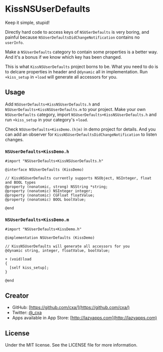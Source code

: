 # KissNSUserDefaults

Keep it simple, stupid!

Directly hard code to access keys of `NSUSerDefaults` is very boring, and painful because `NSUserDefaultsDidChangeNotification` contains no `userInfo`.

Make a `NSUserDefaults` category to contain some properties is a better way. And it's a bonus if we know which key has been changed.

This is what `KissNSUserDefaults` project borns to be. What you need to do is to delcare properties in header and `@dynamic` all in implementation. Run `+kiss_setup` in `+load` will generate all accessors for you. 

## Usage

Add `NSUserDefaults+KissNSUserDefaults.h` and `NSUserDefaults+KissNSUserDefaults.m` to your project. Make your own `NSUserDefaults` category, import `NSUserDefaults+KissNSUserDefaults.h` and run `+kiss_setup` in your category's `+load`. 

Check `NSUserDefaults+KissDemo.(h|m)` in demo project for details. And you can add an observer for `KissNSUserDefaultsDidChangeNotification` to listen changes.

### `NSUserDefaults+KissDemo.h`

	#import "NSUserDefaults+KissNSUserDefaults.h"

	@interface NSUserDefaults (KissDemo)

	// KissNSUserDefaults currently supports NSObject, NSInteger, float and BOOL types
	@property (nonatomic, strong) NSString *string;
	@property (nonatomic) NSInteger integer;
	@property (nonatomic) CGFloat floatValue;
	@property (nonatomic) BOOL boolValue;

	@end
	
### `NSUserDefaults+KissDemo.m`

	#import "NSUserDefaults+KissDemo.h"

	@implementation NSUserDefaults (KissDemo)
	
	// KissNSUserDefaults will generate all accessors for you
	@dynamic string, integer, floatValue, boolValue;

	+ (void)load
	{
  	  [self kiss_setup];
	}

	@end
		
## Creator

* GitHub: [https://github.com/cxa/](https://github.com/cxa/)
* Twitter: [@_cxa](https://twitter.com/_cxa)
* Apps available in App Store: [http://lazyapps.com](http://lazyapps.com)

## License

Under the MIT license. See the LICENSE file for more information.